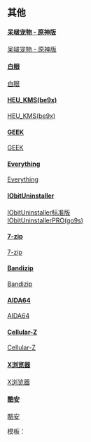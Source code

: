 ## 其他
#### [呆啵宠物 - 原神版](https://github.com/ChaozhongLiu/DyberPet_GenshinImpact)

[呆啵宠物 - 原神版](https://github.com/ChaozhongLiu/DyberPet_GenshinImpact)

#### [白眼](https://epcdiy.org/)

[白眼](https://epcdiy.org/)

#### [HEU_KMS(be9x)](https://cloud.189.cn/web/share?code=qYnmMfn6v6re)

[HEU_KMS(be9x)](https://cloud.189.cn/web/share?code=qYnmMfn6v6re)

#### [GEEK](https://geekuninstaller.com/)

[GEEK](https://geekuninstaller.com/)

#### [Everything](https://www.voidtools.com/zh-cn/)

[Everything](https://www.voidtools.com/zh-cn/)

#### [IObitUninstaller](https://advanced-uninstaller.en.softonic.com/)

[IObitUninstaller标准版](https://advanced-uninstaller.en.softonic.com/)<br>
[IObitUninstallerPRO(go9s)](https://cloud.189.cn/web/share?code=nI3UbujumaUz)

#### [7-zip](https://7-zip.org/)

[7-zip](https://7-zip.org/)

#### [Bandizip](http://cn.bandisoft.com/bandizip/)

[Bandizip](http://cn.bandisoft.com/bandizip/)

#### [AIDA64](https://www.aida64.com/downloads)

[AIDA64](https://www.aida64.com/downloads)

#### [Cellular-Z](https://sj.qq.com/appdetail/make.more.r2d2.cellular_z?source=gdaq)

[Cellular-Z](https://sj.qq.com/appdetail/make.more.r2d2.cellular_z?source=gdaq)

#### [X浏览器](https://www.xbext.com/)

[X浏览器](https://www.xbext.com/)

#### [酷安](https://www.coolapk.com/)

[酷安](https://www.coolapk.com/)











模板：<br>
#### []()

[]()
